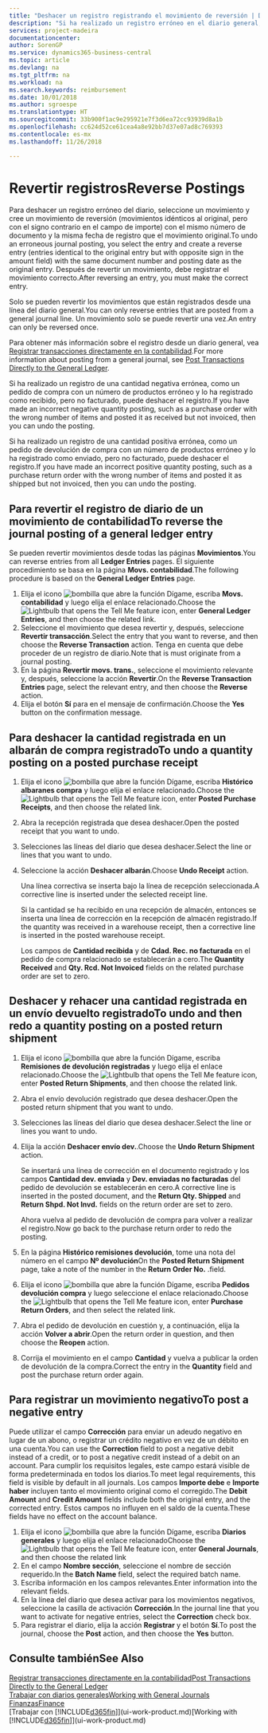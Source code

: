 ```yaml
---
title: "Deshacer un registro registrando el movimiento de reversión | Documentos de Microsoft"
description: "Si ha realizado un registro erróneo en el diario general, puede utilizar la función Revertir transacción para deshacer el registro con un seguimiento de auditoria correcto."
services: project-madeira
documentationcenter: 
author: SorenGP
ms.service: dynamics365-business-central
ms.topic: article
ms.devlang: na
ms.tgt_pltfrm: na
ms.workload: na
ms.search.keywords: reimbursement
ms.date: 10/01/2018
ms.author: sgroespe
ms.translationtype: HT
ms.sourcegitcommit: 33b900f1ac9e295921e7f3d6ea72cc93939d8a1b
ms.openlocfilehash: cc624d52ce61cea4a8e92bb7d37e07ad8c769393
ms.contentlocale: es-mx
ms.lasthandoff: 11/26/2018

---
```

# <a name="reverse-postings"></a><span data-ttu-id="8f18e-103">Revertir registros</span><span class="sxs-lookup"><span data-stu-id="8f18e-103">Reverse Postings</span></span>
<span data-ttu-id="8f18e-104">Para deshacer un registro erróneo del diario, seleccione un movimiento y cree un movimiento de reversión (movimientos idénticos al original, pero con el signo contrario en el campo de importe) con el mismo número de documento y la misma fecha de registro que el movimiento original.</span><span class="sxs-lookup"><span data-stu-id="8f18e-104">To undo an erroneous journal posting, you select the entry and create a reverse entry (entries identical to the original entry but with opposite sign in the amount field) with the same document number and posting date as the original entry.</span></span> <span data-ttu-id="8f18e-105">Después de revertir un movimiento, debe registrar el movimiento correcto.</span><span class="sxs-lookup"><span data-stu-id="8f18e-105">After reversing an entry, you must make the correct entry.</span></span>

<span data-ttu-id="8f18e-106">Solo se pueden revertir los movimientos que están registrados desde una línea del diario general.</span><span class="sxs-lookup"><span data-stu-id="8f18e-106">You can only reverse entries that are posted from a general journal line.</span></span> <span data-ttu-id="8f18e-107">Un movimiento solo se puede revertir una vez.</span><span class="sxs-lookup"><span data-stu-id="8f18e-107">An entry can only be reversed once.</span></span>

<span data-ttu-id="8f18e-108">Para obtener más información sobre el registro desde un diario general, vea [Registrar transacciones directamente en la contabilidad](finance-how-post-transactions-directly.md).</span><span class="sxs-lookup"><span data-stu-id="8f18e-108">For more information about posting from a general journal, see [Post Transactions Directly to the General Ledger](finance-how-post-transactions-directly.md).</span></span>

<span data-ttu-id="8f18e-109">Si ha realizado un registro de una cantidad negativa errónea, como un pedido de compra con un número de productos erróneo y lo ha registrado como recibido, pero no facturado, puede deshacer el registro.</span><span class="sxs-lookup"><span data-stu-id="8f18e-109">If you have made an incorrect negative quantity posting, such as a purchase order with the wrong number of items and posted it as received but not invoiced, then you can undo the posting.</span></span>

<span data-ttu-id="8f18e-110">Si ha realizado un registro de una cantidad positiva errónea, como un pedido de devolución de compra con un número de productos erróneo y lo ha registrado como enviado, pero no facturado, puede deshacer el registro.</span><span class="sxs-lookup"><span data-stu-id="8f18e-110">If you have made an incorrect positive quantity posting, such as a purchase return order with the wrong number of items and posted it as shipped but not invoiced, then you can undo the posting.</span></span>   

## <a name="to-reverse-the-journal-posting-of-a-general-ledger-entry"></a><span data-ttu-id="8f18e-111">Para revertir el registro de diario de un movimiento de contabilidad</span><span class="sxs-lookup"><span data-stu-id="8f18e-111">To reverse the journal posting of a general ledger entry</span></span>
<span data-ttu-id="8f18e-112">Se pueden revertir movimientos desde todas las páginas **Movimientos**.</span><span class="sxs-lookup"><span data-stu-id="8f18e-112">You can reverse entries from all **Ledger Entries** pages.</span></span> <span data-ttu-id="8f18e-113">El siguiente procedimiento se basa en la página **Movs. contabilidad**.</span><span class="sxs-lookup"><span data-stu-id="8f18e-113">The following procedure is based on the **General Ledger Entries** page.</span></span>
1. <span data-ttu-id="8f18e-114">Elija el icono ![bombilla que abre la función Dígame](media/ui-search/search_small.png "Dígame que desea hacer"), escriba **Movs. contabilidad** y luego elija el enlace relacionado.</span><span class="sxs-lookup"><span data-stu-id="8f18e-114">Choose the ![Lightbulb that opens the Tell Me feature](media/ui-search/search_small.png "Tell me what you want to do") icon, enter **General Ledger Entries**, and then choose the related link.</span></span>
2. <span data-ttu-id="8f18e-115">Seleccione el movimiento que desea revertir y, después, seleccione **Revertir transacción**.</span><span class="sxs-lookup"><span data-stu-id="8f18e-115">Select the entry that you want to reverse, and then choose the **Reverse Transaction** action.</span></span> <span data-ttu-id="8f18e-116">Tenga en cuenta que debe proceder de un registro de diario.</span><span class="sxs-lookup"><span data-stu-id="8f18e-116">Note that is must originate from a journal posting.</span></span>
3. <span data-ttu-id="8f18e-117">En la página **Revertir movs. trans.**, seleccione el movimiento relevante y, después, seleccione la acción **Revertir**.</span><span class="sxs-lookup"><span data-stu-id="8f18e-117">On the **Reverse Transaction Entries** page, select the relevant entry, and then choose the **Reverse** action.</span></span>
4. <span data-ttu-id="8f18e-118">Elija el botón **Sí** para en el mensaje de confirmación.</span><span class="sxs-lookup"><span data-stu-id="8f18e-118">Choose the **Yes** button on the confirmation message.</span></span>

## <a name="to-undo-a-quantity-posting-on-a-posted-purchase-receipt"></a><span data-ttu-id="8f18e-119">Para deshacer la cantidad registrada en un albarán de compra registrado</span><span class="sxs-lookup"><span data-stu-id="8f18e-119">To undo a quantity posting on a posted purchase receipt</span></span>  

1.  <span data-ttu-id="8f18e-120">Elija el icono ![bombilla que abre la función Dígame](media/ui-search/search_small.png "Dígame que desea hacer"), escriba **Histórico albaranes compra** y luego elija el enlace relacionado.</span><span class="sxs-lookup"><span data-stu-id="8f18e-120">Choose the ![Lightbulb that opens the Tell Me feature](media/ui-search/search_small.png "Tell me what you want to do") icon, enter **Posted Purchase Receipts**, and then choose the related link.</span></span>  
2.  <span data-ttu-id="8f18e-121">Abra la recepción registrada que desea deshacer.</span><span class="sxs-lookup"><span data-stu-id="8f18e-121">Open the posted receipt that you want to undo.</span></span>  
3.  <span data-ttu-id="8f18e-122">Selecciones las líneas del diario que desea deshacer.</span><span class="sxs-lookup"><span data-stu-id="8f18e-122">Select the line or lines that you want to undo.</span></span>  
4.  <span data-ttu-id="8f18e-123">Seleccione la acción **Deshacer albarán**.</span><span class="sxs-lookup"><span data-stu-id="8f18e-123">Choose **Undo Receipt** action.</span></span>

    <span data-ttu-id="8f18e-124">Una línea correctiva se inserta bajo la línea de recepción seleccionada.</span><span class="sxs-lookup"><span data-stu-id="8f18e-124">A corrective line is inserted under the selected receipt line.</span></span>  

    <span data-ttu-id="8f18e-125">Si la cantidad se ha recibido en una recepción de almacén, entonces se inserta una línea de corrección en la recepción de almacén registrado.</span><span class="sxs-lookup"><span data-stu-id="8f18e-125">If the quantity was received in a warehouse receipt, then a corrective line is inserted in the posted warehouse receipt.</span></span>  

    <span data-ttu-id="8f18e-126">Los campos de **Cantidad recibida** y de **Cdad. Rec. no facturada** en el pedido de compra relacionado se establecerán a cero.</span><span class="sxs-lookup"><span data-stu-id="8f18e-126">The **Quantity Received** and **Qty. Rcd. Not Invoiced** fields on the related purchase order are set to zero.</span></span>

## <a name="to-undo-and-then-redo-a-quantity-posting-on-a-posted-return-shipment"></a><span data-ttu-id="8f18e-127">Deshacer y rehacer una cantidad registrada en un envío devuelto registrado</span><span class="sxs-lookup"><span data-stu-id="8f18e-127">To undo and then redo a quantity posting on a posted return shipment</span></span>

1.  <span data-ttu-id="8f18e-128">Elija el icono ![bombilla que abre la función Dígame](media/ui-search/search_small.png "Dígame que desea hacer"), escriba **Remisiones de devolución registradas** y luego elija el enlace relacionado.</span><span class="sxs-lookup"><span data-stu-id="8f18e-128">Choose the ![Lightbulb that opens the Tell Me feature](media/ui-search/search_small.png "Tell me what you want to do") icon, enter **Posted Return Shipments**, and then choose the related link.</span></span>  
2.  <span data-ttu-id="8f18e-129">Abra el envío devolución registrado que desea deshacer.</span><span class="sxs-lookup"><span data-stu-id="8f18e-129">Open the posted return shipment that you want to undo.</span></span>
3. <span data-ttu-id="8f18e-130">Selecciones las líneas del diario que desea deshacer.</span><span class="sxs-lookup"><span data-stu-id="8f18e-130">Select the line or lines you want to undo.</span></span>  

4.  <span data-ttu-id="8f18e-131">Elija la acción **Deshacer envío dev.**.</span><span class="sxs-lookup"><span data-stu-id="8f18e-131">Choose the **Undo Return Shipment** action.</span></span>  

    <span data-ttu-id="8f18e-132">Se insertará una línea de corrección en el documento registrado y los campos **Cantidad dev. enviada** y **Dev. enviadas no facturadas** del pedido de devolución se establecerán en cero.</span><span class="sxs-lookup"><span data-stu-id="8f18e-132">A corrective line is inserted in the posted document, and the **Return Qty. Shipped** and **Return Shpd. Not Invd.** fields on the return order are set to zero.</span></span>  

    <span data-ttu-id="8f18e-133">Ahora vuelva al pedido de devolución de compra para volver a realizar el registro.</span><span class="sxs-lookup"><span data-stu-id="8f18e-133">Now go back to the purchase return order to redo the posting.</span></span>  

5.  <span data-ttu-id="8f18e-134">En la página **Histórico remisiones devolución**, tome una nota del número en el campo **Nº devolución**</span><span class="sxs-lookup"><span data-stu-id="8f18e-134">On the **Posted Return Shipment** page, take a note of the number in the **Return Order No.**</span></span> <span data-ttu-id="8f18e-135">.</span><span class="sxs-lookup"><span data-stu-id="8f18e-135">field.</span></span>  
6.  <span data-ttu-id="8f18e-136">Elija el icono ![bombilla que abre la función Dígame](media/ui-search/search_small.png "Dígame que desea hacer"), escriba **Pedidos devolución compra** y luego seleccione el enlace relacionado.</span><span class="sxs-lookup"><span data-stu-id="8f18e-136">Choose the ![Lightbulb that opens the Tell Me feature](media/ui-search/search_small.png "Tell me what you want to do") icon, enter **Purchase Return Orders**, and then select the related link.</span></span>  
7.  <span data-ttu-id="8f18e-137">Abra el pedido de devolución en cuestión y, a continuación, elija la acción **Volver a abrir**.</span><span class="sxs-lookup"><span data-stu-id="8f18e-137">Open the return order in question, and then choose the **Reopen** action.</span></span>  
8.  <span data-ttu-id="8f18e-138">Corrija el movimiento en el campo **Cantidad** y vuelva a publicar la orden de devolución de la compra.</span><span class="sxs-lookup"><span data-stu-id="8f18e-138">Correct the entry in the **Quantity** field and post the purchase return order again.</span></span>  

## <a name="to-post-a-negative-entry"></a><span data-ttu-id="8f18e-139">Para registrar un movimiento negativo</span><span class="sxs-lookup"><span data-stu-id="8f18e-139">To post a negative entry</span></span>  
<span data-ttu-id="8f18e-140">Puede utilizar el campo **Corrección** para enviar un adeudo negativo en lugar de un abono, o registrar un crédito negativo en vez de un débito en una cuenta.</span><span class="sxs-lookup"><span data-stu-id="8f18e-140">You can use the **Correction** field to post a negative debit instead of a credit, or to post a negative credit instead of a debit on an account.</span></span> <span data-ttu-id="8f18e-141">Para cumplir los requisitos legales, este campo estará visible de forma predeterminada en todos los diarios.</span><span class="sxs-lookup"><span data-stu-id="8f18e-141">To meet legal requirements, this field is visible by default in all journals.</span></span> <span data-ttu-id="8f18e-142">Los campos **Importe debe** e **Importe haber** incluyen tanto el movimiento original como el corregido.</span><span class="sxs-lookup"><span data-stu-id="8f18e-142">The **Debit Amount** and **Credit Amount** fields include both the original entry, and the corrected entry.</span></span> <span data-ttu-id="8f18e-143">Estos campos no influyen en el saldo de la cuenta.</span><span class="sxs-lookup"><span data-stu-id="8f18e-143">These fields have no effect on the account balance.</span></span>  

1.  <span data-ttu-id="8f18e-144">Elija el icono ![bombilla que abre la función Dígame](media/ui-search/search_small.png "Dígame que desea hacer"), escriba **Diarios generales** y luego elija el enlace relacionado</span><span class="sxs-lookup"><span data-stu-id="8f18e-144">Choose the ![Lightbulb that opens the Tell Me feature](media/ui-search/search_small.png "Tell me what you want to do") icon, enter **General Journals**, and then choose the related link</span></span>  
2.  <span data-ttu-id="8f18e-145">En el campo **Nombre sección**, seleccione el nombre de sección requerido.</span><span class="sxs-lookup"><span data-stu-id="8f18e-145">In the **Batch Name** field, select the required batch name.</span></span>  
3.  <span data-ttu-id="8f18e-146">Escriba información en los campos relevantes.</span><span class="sxs-lookup"><span data-stu-id="8f18e-146">Enter information into the relevant fields.</span></span>  
4.  <span data-ttu-id="8f18e-147">En la línea del diario que desea activar para los movimientos negativos, seleccione la casilla de activación **Corrección**.</span><span class="sxs-lookup"><span data-stu-id="8f18e-147">In the journal line that you want to activate for negative entries, select the **Correction** check box.</span></span>  
5.  <span data-ttu-id="8f18e-148">Para registrar el diario, elija la acción **Registrar** y el botón **Sí**.</span><span class="sxs-lookup"><span data-stu-id="8f18e-148">To post the journal, choose the **Post** action, and then choose the **Yes** button.</span></span>

## <a name="see-also"></a><span data-ttu-id="8f18e-149">Consulte también</span><span class="sxs-lookup"><span data-stu-id="8f18e-149">See Also</span></span>
[<span data-ttu-id="8f18e-150">Registrar transacciones directamente en la contabilidad</span><span class="sxs-lookup"><span data-stu-id="8f18e-150">Post Transactions Directly to the General Ledger</span></span>](finance-how-post-transactions-directly.md)  
[<span data-ttu-id="8f18e-151">Trabajar con diarios generales</span><span class="sxs-lookup"><span data-stu-id="8f18e-151">Working with General Journals</span></span>](ui-work-general-journals.md)  
[<span data-ttu-id="8f18e-152">Finanzas</span><span class="sxs-lookup"><span data-stu-id="8f18e-152">Finance</span></span>](finance.md)  
<span data-ttu-id="8f18e-153">[Trabajar con [!INCLUDE[d365fin](includes/d365fin_md.md)]](ui-work-product.md)</span><span class="sxs-lookup"><span data-stu-id="8f18e-153">[Working with [!INCLUDE[d365fin](includes/d365fin_md.md)]](ui-work-product.md)</span></span>  

